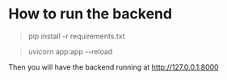 # How to run the backend

> pip install -r requirements.txt

> uvicorn app:app --reload

Then you will have the backend running at http://127.0.0.1:8000